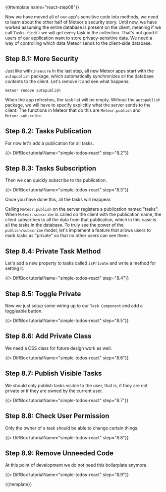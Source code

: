 {{#template name="react-step08"}}

Now we have moved all of our app's sensitive code into methods, we need to learn about the other half of Meteor's security story. Until now, we have worked assuming the entire database is present on the client, meaning if we call `Tasks.find()` we will get every task in the collection. That's not good if users of our application want to store privacy-sensitive data. We need a way of controlling which data Meteor sends to the client-side database.

## Step 8.1: More Security

Just like with `insecure` in the last step, all new Meteor apps start with the `autopublish` package, which automatically synchronizes all the database contents to the client. Let's remove it and see what happens:

```
meteor remove autopublish
```

When the app refreshes, the task list will be empty. Without the `autopublish` package, we will have to specify explicitly what the server sends to the client. The functions in Meteor that do this are `Meteor.publish` and `Meteor.subscribe`.

## Step 8.2: Tasks Publication

For now let's add a publication for all tasks.

{{> DiffBox tutorialName="simple-todos-react" step="8.2"}}

## Step 8.3: Tasks Subscription

Then we can quickly subscribe to tha publication.

{{> DiffBox tutorialName="simple-todos-react" step="8.3"}}

Once you have done this, all the tasks will reappear.

Calling `Meteor.publish` on the server registers a publication named "tasks". When `Meteor.subscribe` is called on the client with the publication name, the client subscribes to all the data from that publication, which in this case is all the tasks in the database. To truly see the power of the `publish/subscribe` model, let's implement a feature that allows users to mark tasks as "private" so that no other users can see them.

## Step 8.4: Private Task Method

Let's add a new property to tasks called `isPrivate` and write a method for setting it.

{{> DiffBox tutorialName="simple-todos-react" step="8.4"}}

## Step 8.5: Toggle Private

Now we just setup some wiring up to our `Task Component` and add a toggleable button.

{{> DiffBox tutorialName="simple-todos-react" step="8.5"}}

## Step 8.6: Add Private Class

We need a CSS class for future design work as well.

{{> DiffBox tutorialName="simple-todos-react" step="8.6"}}

## Step 8.7: Publish Visible Tasks

We should only publish tasks visible to the user, that is, if they are not private or if they are owned by the current user.

{{> DiffBox tutorialName="simple-todos-react" step="8.7"}}

## Step 8.8: Check User Permission

Only the owner of a task should be able to change certain things.

{{> DiffBox tutorialName="simple-todos-react" step="8.8"}}

## Step 8.9: Remove Unneeded Code

At this point of development we do not need this boilerplate anymore.

{{> DiffBox tutorialName="simple-todos-react" step="8.9"}}

{{/template}}